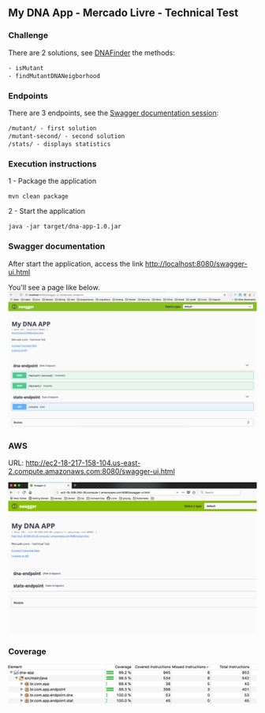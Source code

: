 ## My DNA App - Mercado Livre - Technical Test

### Challenge

There are 2 solutions, see [DNAFinder](src/main/java/br/com/app/endpoint/DNAFinder.java) the methods:

    - isMutant
    - findMutantDNANeigborhood

### Endpoints
There are 3 endpoints, see the [Swagger documentation session](#swagger-documentation):

    /mutant/ - first solution
    /mutant-second/ - second solution
    /stats/ - displays statistics

### Execution instructions

1 - Package the application

    mvn clean package

2 - Start the application

    java -jar target/dna-app-1.0.jar

### Swagger documentation

After start the application, access the link [http://localhost:8080/swagger-ui.html](http://localhost:8080/swagger-ui.html)

You'll see a page like below.
![Swagger](doc/swagger-ui.png)

### AWS
URL: http://ec2-18-217-158-104.us-east-2.compute.amazonaws.com:8080/swagger-ui.html

![Swagger AWS](doc/swagger-aws.png)

### Coverage 

![Swagger AWS](doc/coverage.png)
